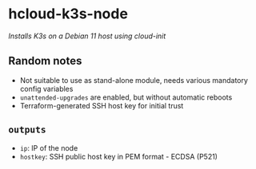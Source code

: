 # hcloud-k3s-node

*Installs K3s on a Debian 11 host using cloud-init*

## Random notes
- Not suitable to use as stand-alone module, needs various mandatory config variables
- `unattended-upgrades` are enabled, but without automatic reboots
- Terraform-generated SSH host key for initial trust

## `outputs`
- `ip`: IP of the node
- `hostkey`: SSH public host key in PEM format - ECDSA (P521)
